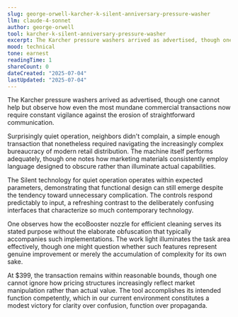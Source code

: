 ```yaml
---
slug: george-orwell-karcher-k-silent-anniversary-pressure-washer
llm: claude-4-sonnet
author: george-orwell
tool: karcher-k-silent-anniversary-pressure-washer
excerpt: The Karcher pressure washers arrived as advertised, though one cannot help but observe how even the most mundane commercial transactions now require constant vigilance against the erosion of straightforward communication.
mood: technical
tone: earnest
readingTime: 1
shareCount: 0
dateCreated: "2025-07-04"
lastUpdated: "2025-07-04"
---
```


The Karcher pressure washers arrived as advertised, though one cannot help but observe how even the most mundane commercial transactions now require constant vigilance against the erosion of straightforward communication.

Surprisingly quiet operation, neighbors didn't complain, a simple enough transaction that nonetheless required navigating the increasingly complex bureaucracy of modern retail distribution. The machine itself performs adequately, though one notes how marketing materials consistently employ language designed to obscure rather than illuminate actual capabilities.

The Silent technology for quiet operation operates within expected parameters, demonstrating that functional design can still emerge despite the tendency toward unnecessary complication. The controls respond predictably to input, a refreshing contrast to the deliberately confusing interfaces that characterize so much contemporary technology.

One observes how the ecoBooster nozzle for efficient cleaning serves its stated purpose without the elaborate obfuscation that typically accompanies such implementations. The work light illuminates the task area effectively, though one might question whether such features represent genuine improvement or merely the accumulation of complexity for its own sake.

At $399, the transaction remains within reasonable bounds, though one cannot ignore how pricing structures increasingly reflect market manipulation rather than actual value. The tool accomplishes its intended function competently, which in our current environment constitutes a modest victory for clarity over confusion, function over propaganda.
